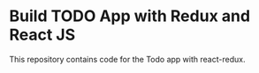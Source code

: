 # Build TODO App with Redux and React JS

This repository contains code for the Todo app with react-redux.
